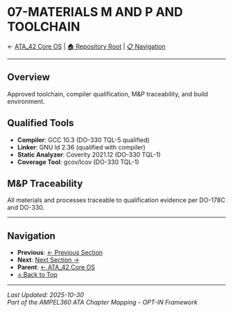 # 07-MATERIALS M AND P AND TOOLCHAIN

← [ATA_42 Core OS](../README.md) | [🏠 Repository Root](../../../../../README.md) | [📋 Navigation](../NAVIGATION.md)

---


## Overview
Approved toolchain, compiler qualification, M&P traceability, and build environment.

## Qualified Tools
- **Compiler**: GCC 10.3 (DO-330 TQL-5 qualified)
- **Linker**: GNU ld 2.36 (qualified with compiler)
- **Static Analyzer**: Coverity 2021.12 (DO-330 TQL-1)
- **Coverage Tool**: gcov/lcov (DO-330 TQL-1)

## M&P Traceability
All materials and processes traceable to qualification evidence per DO-178C and DO-330.

---

## Navigation

- **Previous**: [← Previous Section](../PREV/README.md)
- **Next**: [Next Section →](../NEXT/README.md)
- **Parent**: [← ATA_42 Core OS](../README.md)
- [🔝 Back to Top](#top)

---

*Last Updated: 2025-10-30*  
*Part of the AMPEL360 ATA Chapter Mapping - OPT-IN Framework*
